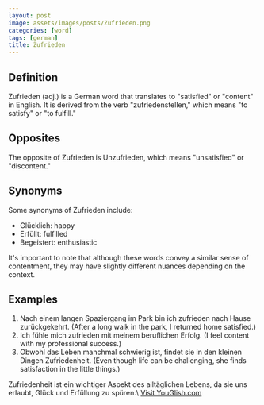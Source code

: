 ```yaml
---
layout: post
image: assets/images/posts/Zufrieden.png
categories: [word]
tags: [german]
title: Zufrieden
---
```


## Definition

Zufrieden (adj.) is a German word that translates to "satisfied" or "content" in English. It is derived from the verb "zufriedenstellen," which means "to satisfy" or "to fulfill."

## Opposites

The opposite of Zufrieden is Unzufrieden, which means "unsatisfied" or "discontent."

## Synonyms

Some synonyms of Zufrieden include:

- Glücklich: happy
- Erfüllt: fulfilled
- Begeistert: enthusiastic

It's important to note that although these words convey a similar sense of contentment, they may have slightly different nuances depending on the context.

## Examples

1. Nach einem langen Spaziergang im Park bin ich zufrieden nach Hause zurückgekehrt. (After a long walk in the park, I returned home satisfied.)
2. Ich fühle mich zufrieden mit meinem beruflichen Erfolg. (I feel content with my professional success.)
3. Obwohl das Leben manchmal schwierig ist, findet sie in den kleinen Dingen Zufriedenheit. (Even though life can be challenging, she finds satisfaction in the little things.)

Zufriedenheit ist ein wichtiger Aspekt des alltäglichen Lebens, da sie uns erlaubt, Glück und Erfüllung zu spüren.\ <a id="yg-widget-0" class="youglish-widget" data-query="Zufrieden" data-lang="german" data-components="8412" data-auto-start="0" data-bkg-color="theme_light" data-title="How%20to%20pronounce%20Zufrieden%20in%20German"  rel="nofollow" href="https://youglish.com">Visit YouGlish.com</a><script async src="https://youglish.com/public/emb/widget.js" charset="utf-8"></script>
